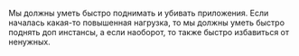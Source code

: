 Мы должны уметь быстро поднимать и убивать приложения. Если началась какая-то повышенная нагрузка, то мы должны уметь быстро поднять доп инстансы, а если наоборот, то также быстро избавиться от ненужных.